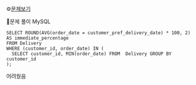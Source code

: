 ⚙[문제보기](https://leetcode.com/problems/immediate-food-delivery-ii/)



🔎문제 풀이
MySQL
```MySQL
SELECT ROUND(AVG(order_date = customer_pref_delivery_date) * 100, 2) AS immediate_percentage
FROM Delivery
WHERE (customer_id, order_date) IN (
  SELECT customer_id, MIN(order_date) FROM  Delivery GROUP BY customer_id
);
```

어려웠음